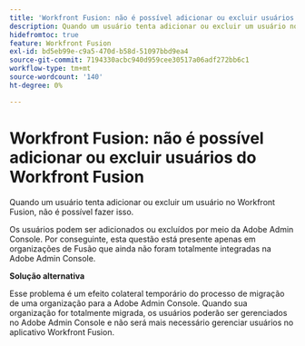 ```yaml
---
title: 'Workfront Fusion: não é possível adicionar ou excluir usuários do Workfront Fusion'
description: Quando um usuário tenta adicionar ou excluir um usuário no Workfront Fusion, não é possível fazer isso.
hidefromtoc: true
feature: Workfront Fusion
exl-id: bd5eb99e-c9a5-470d-b58d-51097bbd9ea4
source-git-commit: 7194330acbc940d959cee30517a06adf272bb6c1
workflow-type: tm+mt
source-wordcount: '140'
ht-degree: 0%

---
```


# Workfront Fusion: não é possível adicionar ou excluir usuários do Workfront Fusion

Quando um usuário tenta adicionar ou excluir um usuário no Workfront Fusion, não é possível fazer isso.

Os usuários podem ser adicionados ou excluídos por meio da Adobe Admin Console. Por conseguinte, esta questão está presente apenas em organizações de Fusão que ainda não foram totalmente integradas na Adobe Admin Console.

**Solução alternativa**

Esse problema é um efeito colateral temporário do processo de migração de uma organização para a Adobe Admin Console. Quando sua organização for totalmente migrada, os usuários poderão ser gerenciados no Adobe Admin Console e não será mais necessário gerenciar usuários no aplicativo Workfront Fusion.

<!--_First reported on June 1, 2024._ -->
